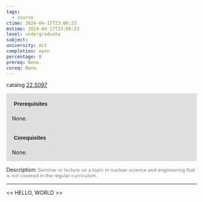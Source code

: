 ```yaml
---
tags:
  - course
ctime: 2024-04-17T23:06:23
mstime: 2024-04-17T23:06:23
level: undergraduate
subject: 
university: mit
completion: open
percentage: 0
prereq: None.
coreq: None.
---
```


catalog [22.S097](http://student.mit.edu/catalog/m22a.html#22.S097)

<span style="display: block; padding: 15px; background-color: rgb(100, 100, 100, 0.2);"><font id="m_prereq2746_0" style="display: block; font-family: Arial, sans-serif; font-weight: bold; padding: 5px">Prerequisites</font><br><span id="prereq2746_0">None.</span></span>
<span style="display: block; padding: 15px; background-color: rgb(100, 100, 100, 0.2);"><font id="m_coreq2746_0" style="display: block; font-family: Arial, sans-serif; font-weight: bold; padding: 5px">Corequisites</font><br><span id="coreq2746_0">None.</span></span>

<font style="">Description:</font>
<font style="color: grey; font-size: 0.8rem;">Seminar or lecture on a topic in nuclear science and engineering that is not covered in the regular curriculum.</font>



---

<< HELLO, WORLD >>
